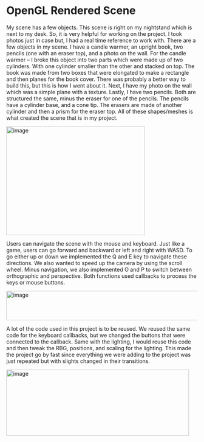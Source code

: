 # OpenGL Rendered Scene

My scene has a few objects. This scene is right on my nightstand which is next to my 
desk. So, it is very helpful for working on the project. I took photos just in case but, I had a real 
time reference to work with. There are a few objects in my scene. I have a candle warmer, an 
upright book, two pencils (one with an eraser top), and a photo on the wall. For the candle 
warmer – I broke this object into two parts which were made up of two cylinders. With one 
cylinder smaller than the other and stacked on top. The book was made from two boxes that were 
elongated to make a rectangle and then planes for the book cover. There was probably a better 
way to build this, but this is how I went about it. Next, I have my photo on the wall which was a 
simple plane with a texture. Lastly, I have two pencils. Both are structured the same, minus the 
eraser for one of the pencils. The pencils have a cylinder base, and a cone tip. The erasers are 
made of another cylinder and then a prism for the eraser top. All of these shapes/meshes is what 
created the scene that is in my project.

<img width="365" height="286" alt="image" src="https://github.com/user-attachments/assets/69544bd5-a20b-4627-b8ba-0a74a643ab72" />

Users can navigate the scene 
with the mouse and keyboard. Just 
like a game, users can go forward 
and backward or left and right with 
WASD. To go either up or down we 
implemented the Q and E key to 
navigate these directions. We also 
wanted to speed up the camera by using the scroll wheel. Minus navigation, we also 
implemented O and P to switch between orthographic and perspective. Both functions used 
callbacks to process the keys or mouse buttons. 

<img width="527" height="77" alt="image" src="https://github.com/user-attachments/assets/ccf34e5e-fd8d-4ca8-b9d9-9e9208fd547d" />

A lot of the code used in this project is to be reused. We reused the same code for the 
keyboard callbacks, but we changed the buttons that were connected to the callback. Same with 
the lighting, I would reuse this code and then tweak the RBG, positions, and scaling for the 
lighting. This made the project go by fast since everything we were adding to the project was just 
repeated but with slights changed in their transitions.

<img width="481" height="174" alt="image" src="https://github.com/user-attachments/assets/65eb5a4d-4d56-4972-8cb3-96676af4e92d" />


